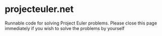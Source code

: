 # projecteuler.net
Runnable code for solving Project Euler problems. Please close this page immediately if you wish to solve the problems by yourself
